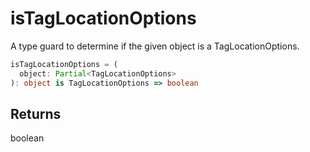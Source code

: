 # isTagLocationOptions

A type guard to determine if the given object is a TagLocationOptions.

```typescript
isTagLocationOptions = (
  object: Partial<TagLocationOptions>
): object is TagLocationOptions => boolean
```

## Returns
boolean

